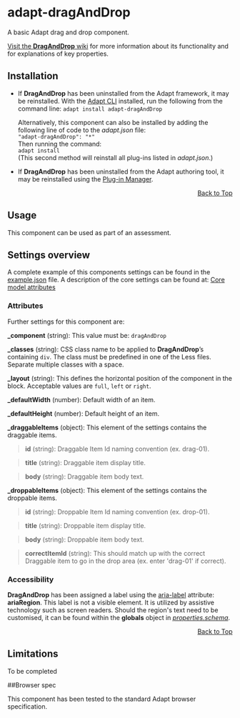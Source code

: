 # adapt-dragAndDrop
A basic Adapt drag and drop component.

[Visit the **DragAndDrop** wiki](https://github.com/BATraining/adapt-dragAndDrop/wiki) for more information about its functionality and for explanations of key properties.

## Installation

* If **DragAndDrop** has been uninstalled from the Adapt framework, it may be reinstalled.
With the [Adapt CLI](https://github.com/adaptlearning/adapt-cli) installed, run the following from the command line:
`adapt install adapt-dragAndDrop`

    Alternatively, this component can also be installed by adding the following line of code to the *adapt.json* file:  
    `"adapt-dragAndDrop": "*"`  
    Then running the command:  
    `adapt install`  
    (This second method will reinstall all plug-ins listed in *adapt.json*.)  

* If **DragAndDrop** has been uninstalled from the Adapt authoring tool, it may be reinstalled using the [Plug-in Manager](https://github.com/adaptlearning/adapt_authoring/wiki/Plugin-Manager).  
<div float align=right><a href="#top">Back to Top</a></div>

## Usage

This component can be used as part of an assessment.

## Settings overview

A complete example of this components settings can be found in the [example.json](https://github.com/BATraining/adapt-dragAndDrop/blob/master/example.json) file. A description of the core settings can be found at: [Core model attributes](https://github.com/adaptlearning/adapt_framework/wiki/Core-model-attributes)

### Attributes

Further settings for this component are:

**_component** (string): This value must be: `dragAndDrop`

**_classes** (string): CSS class name to be applied to **DragAndDrop**’s containing `div`. The class must be predefined in one of the Less files. Separate multiple classes with a space.

**_layout** (string): This defines the horizontal position of the component in the block. Acceptable values are `full`, `left` or `right`.

**_defaultWidth** (number): Default width of an item.

**_defaultHeight** (number): Default height of an item.

**_draggableItems** (object): This element of the settings contains the draggable items.

>**id** (string): Draggable Item Id naming convention (ex. drag-01).

>**title** (string): Draggable item display title.

>**body** (string): Draggable item body text.

**_droppableItems** (object): This element of the settings contains the droppable items.

>**id** (string): Droppable Item Id naming convention (ex. drop-01).

>**title** (string): Droppable item display title.

>**body** (string): Droppable item body text.

>**correctItemId** (string): This should match up with the correct Draggable item to go in the drop area (ex. enter 'drag-01' if correct).

### Accessibility
**DragAndDrop** has been assigned a label using the [aria-label](https://github.com/adaptlearning/adapt_framework/wiki/Aria-Labels) attribute: **ariaRegion**. This label is not a visible element. It is utilized by assistive technology such as screen readers. Should the region's text need to be customised, it can be found within the **globals** object in [*properties.schema*](https://github.com/BATraining/adapt-dragAndDrop/blob/master/properties.schema).
<div float align=right><a href="#top">Back to Top</a></div>

## Limitations

To be completed

##Browser spec

This component has been tested to the standard Adapt browser specification.
